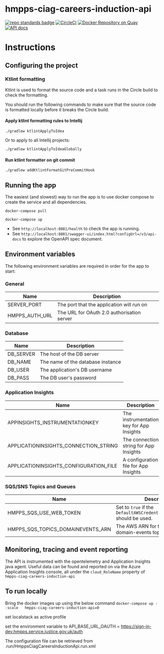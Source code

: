 # hmpps-ciag-careers-induction-api
[![repo standards badge](https://img.shields.io/badge/dynamic/json?color=blue&style=flat&logo=github&label=MoJ%20Compliant&query=%24.result&url=https%3A%2F%2Foperations-engineering-reports.cloud-platform.service.justice.gov.uk%2Fapi%2Fv1%2Fcompliant_public_repositories%2Fhmpps-ciag-careers-induction-api)](https://operations-engineering-reports.cloud-platform.service.justice.gov.uk/public-github-repositories.html#hmpps-ciag-careers-induction-api "Link to report")
[![CircleCI](https://circleci.com/gh/ministryofjustice/hmpps-ciag-careers-induction-api/tree/main.svg?style=svg)](https://circleci.com/gh/ministryofjustice/hmpps-ciag-careers-induction-api)
[![Docker Repository on Quay](https://quay.io/repository/hmpps/hmpps-ciag-careers-induction-api/status "Docker Repository on Quay")](https://quay.io/repository/hmpps/hmpps-ciag-careers-induction-api)
[![API docs](https://img.shields.io/badge/API_docs_-view-85EA2D.svg?logo=swagger)](https://ciag-induction-api-dev.hmpps.service.justice.gov.uk/swagger-ui/index.html#/?configUrl=/v3/api-docs)


# Instructions
## Configuring the project

### Ktlint formatting
Ktlint is used to format the source code and a task runs in the Circle build to check the formatting.

You should run the following commands to make sure that the source code is formatted locally before it breaks the Circle build.

#### Apply ktlint formatting rules to Intellij
`./gradlew ktlintApplyToIdea`

Or to apply to all Intellij projects:

`./gradlew ktlintApplyToIdeaGlobally`

#### Run ktlint formatter on git commit
`./gradlew addKtlintFormatGitPreCommitHook`

## Running the app
The easiest (and slowest) way to run the app is to use docker compose to create the service and all dependencies.

`docker-compose pull`

`docker-compose up`

* See `http://localhost:8081/health` to check the app is running.
* See `http://localhost:8081/swagger-ui/index.html?configUrl=/v3/api-docs` to explore the OpenAPI spec document.

## Environment variables
The following environment variables are required in order for the app to start:

### General

| Name           | Description                                |
|----------------|--------------------------------------------|
| SERVER_PORT    | The port that the application will run on  |
| HMPPS_AUTH_URL | The URL for OAuth 2.0 authorisation server |

### Database

| Name      | Description                       |
|-----------|-----------------------------------|
| DB_SERVER | The host of the DB server         |
| DB_NAME   | The name of the database instance |        
| DB_USER   | The application's DB username     |
| DB_PASS   | The DB user's password            |

### Application Insights

| Name                                   | Description                              |
|----------------------------------------|------------------------------------------|
| APPINSIGHTS_INSTRUMENTATIONKEY         | The instrumentation key for App Insights |
| APPLICATIONINSIGHTS_CONNECTION_STRING  | The connection string for App Insights   |
| APPLICATIONINSIGHTS_CONFIGURATION_FILE | A configuration file for App Insights    |

### SQS/SNS Topics and Queues

| Name                                             | Description                                                               |
|--------------------------------------------------|---------------------------------------------------------------------------|
| HMPPS_SQS_USE_WEB_TOKEN                          | Set to `true` if the `DefaultAWSCredentialsProviderChain` should be used. |
| HMPPS_SQS_TOPICS_DOMAINEVENTS_ARN                | The AWS ARN for the shared domain-events topic.                           |

## Monitoring, tracing and event reporting
The API is instrumented with the opentelemetry and Application Insights java agent. Useful data can be found and reported
on via the Azure Application Insights console, all under the `cloud_RoleName` property of `hmpps-ciag-careers-induction-api`

## To run locally 
Bring the docker images up using the below command
`docker-compose up --scale   hmpps-ciag-careers-induction-api=0`

set localstack as active profile

set the environment variable to
API_BASE_URL_OAUTH = https://sign-in-dev.hmpps.service.justice.gov.uk/auth

The configuration file can be retrieved from .run/HmppsCiagCareersInductionApi.run.xml
